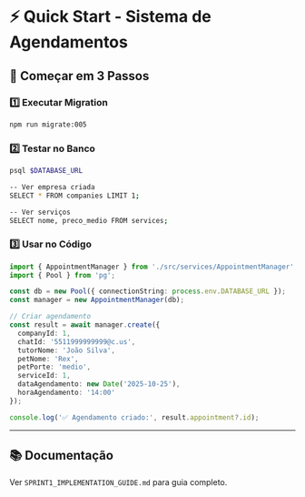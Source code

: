 # ⚡ Quick Start - Sistema de Agendamentos

## 🚀 Começar em 3 Passos

### 1️⃣ Executar Migration

```bash
npm run migrate:005
```

### 2️⃣ Testar no Banco

```bash
psql $DATABASE_URL

-- Ver empresa criada
SELECT * FROM companies LIMIT 1;

-- Ver serviços
SELECT nome, preco_medio FROM services;
```

### 3️⃣ Usar no Código

```typescript
import { AppointmentManager } from './src/services/AppointmentManager';
import { Pool } from 'pg';

const db = new Pool({ connectionString: process.env.DATABASE_URL });
const manager = new AppointmentManager(db);

// Criar agendamento
const result = await manager.create({
  companyId: 1,
  chatId: '5511999999999@c.us',
  tutorNome: 'João Silva',
  petNome: 'Rex',
  petPorte: 'medio',
  serviceId: 1,
  dataAgendamento: new Date('2025-10-25'),
  horaAgendamento: '14:00'
});

console.log('✅ Agendamento criado:', result.appointment?.id);
```

---

## 📚 Documentação

Ver `SPRINT1_IMPLEMENTATION_GUIDE.md` para guia completo.
